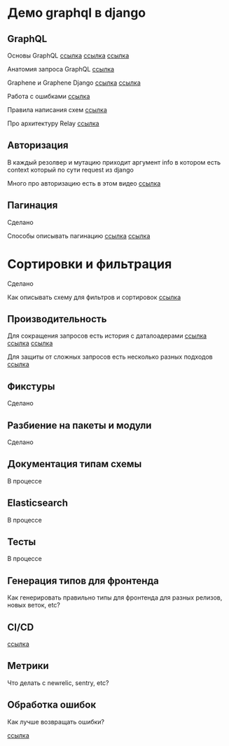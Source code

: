 # Демо graphql в django

## GraphQL
Основы GraphQL
[ссылка](https://www.apollographql.com/blog/the-basics-of-graphql-in-5-links-9e1dc4cac055/)
[ссылка](https://www.apollographql.com/blog/graphql-explained-5844742f195e/)
[ссылка](https://www.youtube.com/watch?v=F4vHSHzpO1g)

Анатомия запроса GraphQL
[ссылка](https://www.apollographql.com/blog/the-anatomy-of-a-graphql-query-6dffa9e9e747/)

Graphene и Graphene Django
[ссылка](https://docs.graphene-python.org/en/latest/types/schema/)
[ссылка](https://docs.graphene-python.org/projelcts/django/en/latest/installation/)

Работа с ошибками
[ссылка](https://www.apollographql.com/blog/full-stack-error-handling-with-graphql-apollo-5c12da407210/)

Правила написания схем
[ссылка](https://github.com/nodkz/graphql-rules-ru/tree/master/docs)

Про архитектуру Relay 
[ссылка](https://www.apollographql.com/blog/explaining-graphql-connections-c48b7c3d6976/)

## Авторизация
В каждый резолвер и мутацию приходит аргумент info в котором есть context который по сути request из django

Много про авторизацию есть в этом видео
[ссылка](https://www.youtube.com/watch?v=NnnvOPdstzg&t=1892s)

## Пагинация
Сделано

Способы описывать пагинацию
[ссылка](https://www.apollographql.com/blog/understanding-pagination-rest-graphql-and-relay-b10f835549e7/)
[ссылка](https://github.com/nodkz/graphql-rules-ru/blob/master/docs/05-list/5.4-pagination.md)

# Сортировки и фильтрация
Сделано

Как описывать схему для фильтров и сортировок
[ссылка](https://www.youtube.com/watch?v=dDxUu-K2qdE)

## Производительность 
Для сокращения запросов есть история с даталоадерами
[ссылка](https://www.youtube.com/watch?v=NnnvOPdstzg&t=1892s)
[ссылка](https://apirobot.me/posts/django-graphql-solving-n-1-problem-using-dataloaders)
[ссылка](https://blog.logrocket.com/designing-graphql-server-optimal-performance/)

Для защиты от сложных запросов есть несколько разных подходов
[ссылка](https://www.apollographql.com/blog/securing-your-graphql-api-from-malicious-queries-16130a324a6b/)

## Фикстуры
Сделано
 
## Разбиение на пакеты и модули
Сделано

## Документация типам схемы
В процессе

## Elasticsearch
В процессе

## Тесты
В процессе

## Генерация типов для фронтенда
Как генерировать правильно типы для фронтенда для разных релизов, новых веток, etc?

## CI/CD
[ссылка](https://www.apollographql.com/blog/track-schema-changes-with-apollo-schema-reporting/)

## Метрики
Что делать с newrelic, sentry, etc?

## Обработка ошибок
Как лучше возвращать ошибки?

[ссылка](https://www.apollographql.com/blog/full-stack-error-handling-with-graphql-apollo-5c12da407210/)